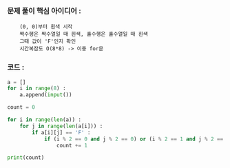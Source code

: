 ### 문제 풀이 핵심 아이디어 :
        (0, 0)부터 흰색 시작
        짝수행은 짝수열일 때 흰색, 홀수행은 홀수열일 때 흰색
        그때 값이 'F'인지 확인 
        시간복잡도 O(8*8) -> 이중 for문
    
### 코드 :
```python
a = []
for i in range(8) :
    a.append(input())

count = 0

for i in range(len(a)) :
    for j in range(len(a[i])) :
        if a[i][j] == 'F' :
            if (i % 2 == 0 and j % 2 == 0) or (i % 2 == 1 and j % 2 == 1):
                count += 1

print(count)
```
